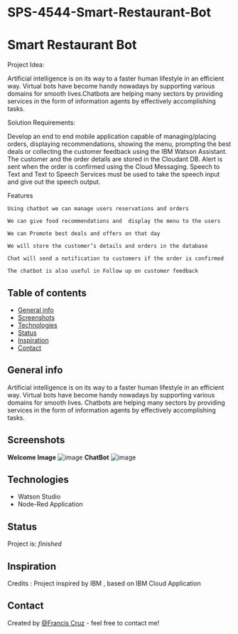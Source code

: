 # SPS-4544-Smart-Restaurant-Bot
# Smart Restaurant Bot

Project Idea:

Artificial intelligence is on its way to a faster human lifestyle in an efficient way. Virtual bots have become handy nowadays by supporting various domains for smooth lives.Chatbots are helping many sectors by providing services in the form of information agents by effectively accomplishing tasks.

Solution Requirements:

Develop an end to end mobile application capable of managing/placing orders, displaying recommendations, showing the menu, prompting the best deals or collecting the customer feedback using the IBM Watson Assistant. The customer and the order details are stored in the Cloudant DB. Alert is sent when the order is confirmed using the Cloud Messaging. Speech to Text and Text to Speech Services must be used to take the speech input and give out the speech output.

Features

    Using chatbot we can manage users reservations and orders

    We can give food recommendations and  display the menu to the users

    We can Promote best deals and offers on that day

    We will store the customer’s details and orders in the database

    Chat will send a notification to customers if the order is confirmed

    The chatbot is also useful in Follow up on customer feedback

## Table of contents
* [General info](#general-info)
* [Screenshots](#screenshots)
* [Technologies](#technologies)
* [Status](#status)
* [Inspiration](#inspiration)
* [Contact](#contact)

## General info
Artificial intelligence is on its way to a faster human lifestyle in an efficient way. 
Virtual bots have become handy nowadays by supporting various domains for smooth lives.
Chatbots are helping many sectors by providing services in the form of information agents by effectively accomplishing tasks.

## Screenshots
**Welcome Image** 
![image](https://user-images.githubusercontent.com/66255401/95980251-82c87780-0e3a-11eb-973c-9f9203a288bd.png)
**ChatBot**
![image](https://user-images.githubusercontent.com/66255401/95980693-29147d00-0e3b-11eb-8b6f-1ba4ddf8926d.png)


## Technologies
* Watson Studio
* Node-Red Application

## Status
Project is: _finished_

## Inspiration
Credits : Project inspired by IBM , based on IBM Cloud Application 

## Contact
Created by [@Francis Cruz](https://sites.google.com/view/ajf013/home) - feel free to contact me!
